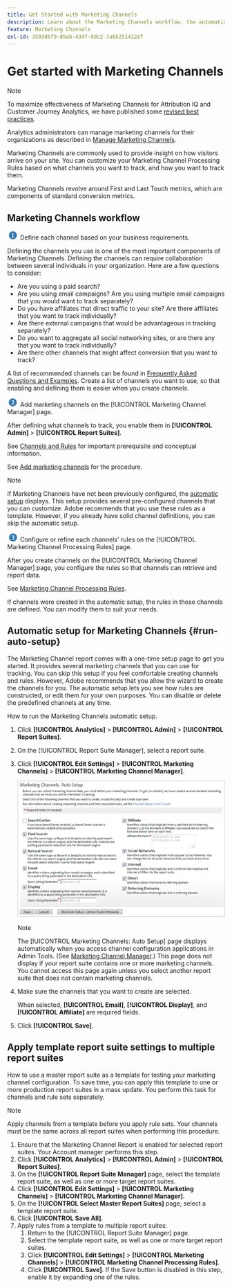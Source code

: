 ```yaml
---
title: Get Started with Marketing Channels
description: Learn about the Marketing Channels workflow, the automatic setup, and how to apply template report suite settings to multiple report suites.
feature: Marketing Channels
exl-id: 35938bf9-89ab-434f-9dc2-7a65251412ef
---
```

# Get started with Marketing Channels

>[!NOTE]
>
>To maximize effectiveness of Marketing Channels for Attribution IQ and Customer Journey Analytics, we have published some [revised best practices](/help/components/c-marketing-channels/mchannel-best-practices.md).
>
>Analytics administrators can manage marketing channels for their organizations as described in [Manage Marketing Channels](/help/admin/admin/c-manage-report-suites/c-edit-report-suites/marketing-channels/c-channels.md).

Marketing Channels are commonly used to provide insight on how visitors arrive on your site. You can customize your Marketing Channel Processing Rules based on what channels you want to track, and how you want to track them.

Marketing Channels revolve around First and Last Touch metrics, which are components of standard conversion metrics.

## Marketing Channels workflow

![](/help/admin/admin/c-manage-report-suites/c-edit-report-suites/general/c-server-side-forwarding/assets/step1_icon.png) Define each channel based on your business requirements.

Defining the channels you use is one of the most important components of Marketing Channels. Defining the channels can require collaboration between several individuals in your organization. Here are a few questions to consider:

* Are you using a paid search? 
* Are you using email campaigns? Are you using multiple email campaigns that you would want to track separately? 
* Do you have affiliates that direct traffic to your site? Are there affiliates that you want to track individually? 
* Are there external campaigns that would be advantageous in tracking separately?
* Do you want to aggregate all social networking sites, or are there any that you want to track individually? 
* Are there other channels that might affect conversion that you want to track?

A list of recommended channels can be found in [Frequently Asked Questions and Examples](/help/components/c-marketing-channels/c-faq.md). Create a list of channels you want to use, so that enabling and defining them is easier when you create channels.

![](/help/admin/admin/c-manage-report-suites/c-edit-report-suites/general/c-server-side-forwarding/assets/step2_icon.png) Add marketing channels on the [!UICONTROL Marketing Channel Manager] page.

After defining what channels to track, you enable them in **[!UICONTROL Admin]** > **[!UICONTROL Report Suites]**.

See [Channels and Rules](/help/admin/admin/c-manage-report-suites/c-edit-report-suites/marketing-channels/c-channels.md) for important prerequisite and conceptual information.

See [Add marketing channels](/help/components/c-marketing-channels/c-channels.md) for the procedure.

>[!NOTE]
>
>If Marketing Channels have not been previously configured, the [automatic setup](/help/components/c-marketing-channels/c-getting-started-mchannel.md) displays. This setup provides several pre-configured channels that you can customize. Adobe recommends that you use these rules as a template. However, if you already have solid channel definitions, you can skip the automatic setup.

![](/help/admin/admin/c-manage-report-suites/c-edit-report-suites/general/c-server-side-forwarding/assets/step3_icon.png) Configure or refine each channels' rules on the [!UICONTROL Marketing Channel Processing Rules] page.

After you create channels on the [!UICONTROL Marketing Channel Manager] page, you configure the rules so that channels can retrieve and report data.

See [Marketing Channel Processing Rules](/help/components/c-marketing-channels/c-rules.md).

If channels were created in the automatic setup, the rules in those channels are defined. You can modify them to suit your needs.

## Automatic setup for Marketing Channels {#run-auto-setup}

The Marketing Channel report comes with a one-time setup page to get you started. It provides several marketing channels that you can use for tracking. You can skip this setup if you feel comfortable creating channels and rules. However, Adobe recommends that you allow the wizard to create the channels for you. The automatic setup lets you see how rules are constructed, or edit them for your own purposes. You can disable or delete the predefined channels at any time.

How to run the Marketing Channels automatic setup.

1. Click **[!UICONTROL Analytics]** > **[!UICONTROL Admin]** > **[!UICONTROL Report Suites]**.
1. On the [!UICONTROL Report Suite Manager], select a report suite.
1. Click **[!UICONTROL Edit Settings]** > **[!UICONTROL Marketing Channels]** > **[!UICONTROL Marketing Channel Manager]**.

   ![Step Result](assets/wizard.png)

   >[!NOTE]
   >
   >The [!UICONTROL Marketing Channels: Auto Setup] page displays automatically when you access channel configuration applications in Admin Tools. (See [Marketing Channel Manager](/help/admin/admin/c-manage-report-suites/c-edit-report-suites/marketing-channels/c-channels.md).) This page does not display if your report suite contains one or more marketing channels. You cannot access this page again unless you select another report suite that does not contain marketing channels.

1. Make sure the channels that you want to create are selected.

   When selected, **[!UICONTROL Email]**, **[!UICONTROL Display]**, and **[!UICONTROL Affiliate]** are required fields.

1. Click **[!UICONTROL Save]**.

## Apply template report suite settings to multiple report suites

How to use a master report suite as a template for testing your marketing channel configuration. To save time, you can apply this template to one or more production report suites in a mass update. You perform this task for channels and rule sets separately.

>[!NOTE]
>
>Apply channels from a template before you apply rule sets. Your channels must be the same across all report suites when performing this procedure.

1. Ensure that the Marketing Channel Report is enabled for selected report suites. Your Account manager performs this step.
1. Click **[!UICONTROL Analytics]** > **[!UICONTROL Admin]** > **[!UICONTROL Report Suites]**.
1. On the **[!UICONTROL Report Suite Manager]** page, select the template report suite, as well as one or more target report suites.
1. Click **[!UICONTROL Edit Settings]** > **[!UICONTROL Marketing Channels]** > **[!UICONTROL Marketing Channel Manager]**.
1. On the **[!UICONTROL Select Master Report Suites]** page, select a template report suite.
1. Click **[!UICONTROL Save All]**.
1. Apply rules from a template to multiple report suites:
   1. Return to the [!UICONTROL Report Suite Manager] page.
   1. Select the template report suite, as well as one or more target report suites.
   1. Click **[!UICONTROL Edit Settings]** > **[!UICONTROL Marketing Channels]** > **[!UICONTROL Marketing Channel Processing Rules]**.
   1. Click **[!UICONTROL Save]**. If the Save button is disabled in this step, enable it by expanding one of the rules.
